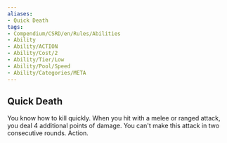 ```yaml
---
aliases:
- Quick Death
tags:
- Compendium/CSRD/en/Rules/Abilities
- Ability
- Ability/ACTION
- Ability/Cost/2
- Ability/Tier/Low
- Ability/Pool/Speed
- Ability/Categories/META
---
```


  
## Quick Death  
You know how to kill quickly. When you hit with a melee or ranged attack, you deal 4 additional points of damage. You can't make this attack in two consecutive rounds. Action. 